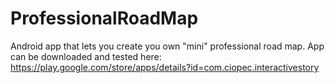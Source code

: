 # ProfessionalRoadMap
Android app that lets you create you own "mini" professional road map.
App can be downloaded and tested here: https://play.google.com/store/apps/details?id=com.ciopec.interactivestory
